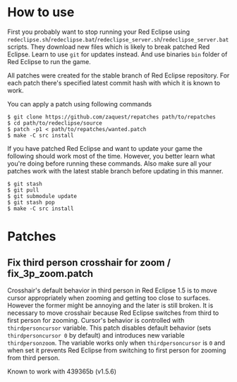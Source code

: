 # How to use

First you probably want to stop running your Red Eclipse using
`redeclipse.sh`/`redeclipse.bat`/`redeclipse_server.sh`/`redeclipse_server.bat`
scripts. They download new files which is likely to break patched Red
Eclipse. Learn to use `git` for updates instead. And use binaries
`bin` folder of Red Eclipse to run the game.

All patches were created for the stable branch of Red Eclipse
repository. For each patch there's specified latest commit hash with
which it is known to work.

You can apply a patch using following commands

```
$ git clone https://github.com/zaquest/repatches path/to/repatches
$ cd path/to/redeclipse/source
$ patch -p1 < path/to/repatches/wanted.patch
$ make -C src install
```

If you have patched Red Eclipse and want to update your game the following
should work most of the time. However, you better learn what you're doing
before running these commands. Also make sure all your patches work
with the latest stable branch before updating in this manner.

```
$ git stash
$ git pull
$ git submodule update
$ git stash pop
$ make -C src install
```

# Patches

## Fix third person crosshair for zoom / fix_3p_zoom.patch

Crosshair's default behavior in third person in Red Eclipse 1.5 is
to move cursor appropriately when zooming and getting too close to
surfaces. However the former might be annoying and the later is still
broken. It is necessary to move crosshair because Red Eclipse switches
from third to first person for zooming.  Cursor's behavior is
controlled with `thirdpersoncursor` variable.  This patch disables
default behavior (sets `thirdpersoncursor 0` by default) and
introduces new variable `thirdpersonzoom`. The variable works only
when `thirdpersoncursor` is `0` and when set it prevents Red Eclipse
from switching to first person for zooming from third person.

Known to work with 439365b (v1.5.6)

